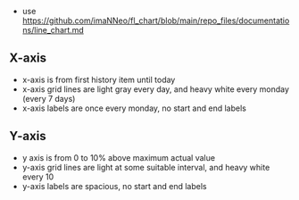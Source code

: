 - use https://github.com/imaNNeo/fl_chart/blob/main/repo_files/documentations/line_chart.md

## X-axis
- x-axis is from first history item until today
- x-axis grid lines are light gray every day, and heavy white every monday (every 7 days)
- x-axis labels are once every monday, no start and end labels

## Y-axis
- y axis is from 0 to 10% above maximum actual value
- y-axis grid lines are light at some suitable interval, and heavy white every 10
- y-axis labels are spacious, no start and end labels